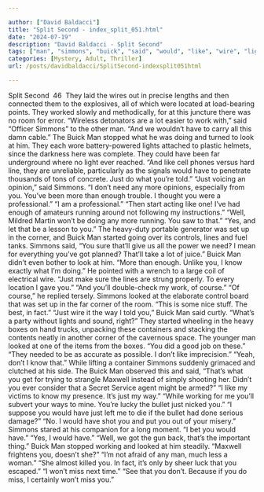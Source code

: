 ```yaml
---

author: ["David Baldacci"]
title: "Split Second - index_split_051.html"
date: "2024-07-19"
description: "David Baldacci - Split Second"
tags: ["man", "simmons", "buick", "said", "would", "like", "wire", "light", "line", "enough", "corner", "know", "looked", "miss", "room", "lot", "work", "stopped", "look", "far", "ever", "opinion", "need", "one", "running"]
categories: [Mystery, Adult, Thriller]
url: /posts/davidbaldacci/SplitSecond-indexsplit051html

---
```



Split Second
		 46 
They laid the wires out in precise lengths and then connected them to the explosives, all of which were located at load-bearing points. They worked slowly and methodically, for at this juncture there was no room for error.
“Wireless detonators are a lot easier to work with,” said “Officer Simmons” to the other man. “And we wouldn’t have to carry all this damn cable.”
The Buick Man stopped what he was doing and turned to look at him. They each wore battery-powered lights attached to plastic helmets, since the darkness here was complete. They could have been far underground where no light ever reached.
“And like cell phones versus hard line, they are unreliable, particularly as the signals would have to penetrate thousands of tons of concrete. Just do what you’re told.”
“Just voicing an opinion,” said Simmons.
“I don’t need any more opinions, especially from you. You’ve been more than enough trouble. I thought you were a professional.”
“I am a professional.”
“Then start acting like one! I’ve had enough of amateurs running around not following my instructions.”
“Well, Mildred Martin won’t be doing any more running. You saw to that.”
“Yes, and let that be a lesson to you.”
The heavy-duty portable generator was set up in the corner, and Buick Man started going over its controls, lines and fuel tanks.
Simmons said, “You sure that’ll give us all the power we need? I mean for everything you’ve got planned? That’ll take a lot of juice.”
Buick Man didn’t even bother to look at him. “More than enough. Unlike you, I know exactly what I’m doing.” He pointed with a wrench to a large coil of electrical wire. “Just make sure the lines are strung properly. To every location I gave you.”
“And you’ll double-check my work, of course.”
“Of course,” he replied tersely.
Simmons looked at the elaborate control board that was set up in the far corner of the room. “This is some nice stuff. The best, in fact.”
“Just wire it the way I told you,” Buick Man said curtly.
“What’s a party without lights and sound, right?”
They started wheeling in the heavy boxes on hand trucks, unpacking these containers and stacking the contents neatly in another corner of the cavernous space.
The younger man looked at one of the items from the boxes. “You did a good job on these.”
“They needed to be as accurate as possible. I don’t like imprecision.”
“Yeah, don’t I know that.”
While lifting a container Simmons suddenly grimaced and clutched at his side.
The Buick Man observed this and said, “That’s what you get for trying to strangle Maxwell instead of simply shooting her. Didn’t you ever consider that a Secret Service agent might be armed?”
“I like my victims to know my presence. It’s just my way.”
“While working for me you’ll subvert your ways to mine. You’re lucky the bullet just nicked you.”
“I suppose you would have just left me to die if the bullet had done serious damage?”
“No. I would have shot you and put you out of your misery.”
Simmons stared at his companion for a long moment. “I bet you would have.”
“Yes, I would have.”
“Well, we got the gun back, that’s the important thing.”
Buick Man stopped working and looked at him steadily. “Maxwell frightens you, doesn’t she?”
“I’m not afraid of any man, much less a woman.”
“She almost killed you. In fact, it’s only by sheer luck that you escaped.”
“I won’t miss next time.”
“See that you don’t. Because if you do miss, I certainly won’t miss you.”
